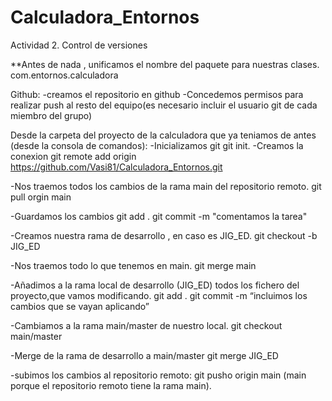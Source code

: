 # Calculadora_Entornos
Actividad 2. Control de versiones

**Antes de nada , unificamos el nombre del paquete para nuestras clases.
com.entornos.calculadora

Github:
-creamos el repositorio en github
-Concedemos permisos para realizar push al resto del equipo(es necesario incluir el usuario git de cada miembro del grupo)

Desde la carpeta del proyecto de la calculadora que ya teniamos de antes (desde la consola de comandos):
-Inicializamos git
  git init.
-Creamos la conexion
  git remote add origin https://github.com/Vasi81/Calculadora_Entornos.git

-Nos traemos todos los cambios de la rama main del repositorio remoto.
  git pull orgin main
 
-Guardamos los cambios
  git add .
  git commit -m "comentamos la tarea"
  
-Creamos nuestra rama de desarrollo , en caso es JIG_ED.
  git checkout -b JIG_ED
  
-Nos traemos todo lo que tenemos en main.
  git merge main

-Añadimos a la rama local de desarrollo (JIG_ED) todos los fichero del proyecto,que vamos modificando.
  git add .
  git commit -m “incluimos los cambios que se vayan aplicando”


-Cambiamos a la rama main/master de nuestro local.
  git checkout main/master
  
 -Merge de la rama de desarrollo a main/master
 git merge JIG_ED 
 
 -subimos los cambios al repositorio remoto:
 git pusho origin main (main porque el repositorio remoto tiene la rama main).
  
